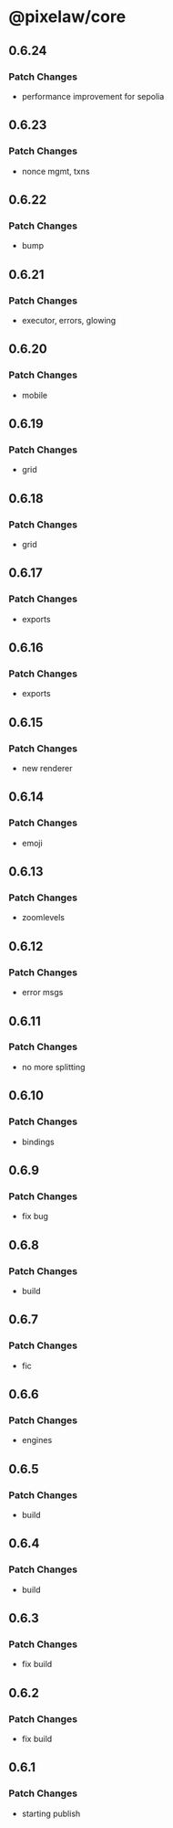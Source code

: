 # @pixelaw/core

## 0.6.24

### Patch Changes

- performance improvement for sepolia

## 0.6.23

### Patch Changes

- nonce mgmt, txns

## 0.6.22

### Patch Changes

- bump

## 0.6.21

### Patch Changes

- executor, errors, glowing

## 0.6.20

### Patch Changes

- mobile

## 0.6.19

### Patch Changes

- grid

## 0.6.18

### Patch Changes

- grid

## 0.6.17

### Patch Changes

- exports

## 0.6.16

### Patch Changes

- exports

## 0.6.15

### Patch Changes

- new renderer

## 0.6.14

### Patch Changes

- emoji

## 0.6.13

### Patch Changes

- zoomlevels

## 0.6.12

### Patch Changes

- error msgs

## 0.6.11

### Patch Changes

- no more splitting

## 0.6.10

### Patch Changes

- bindings

## 0.6.9

### Patch Changes

- fix bug

## 0.6.8

### Patch Changes

- build

## 0.6.7

### Patch Changes

- fic

## 0.6.6

### Patch Changes

- engines

## 0.6.5

### Patch Changes

- build

## 0.6.4

### Patch Changes

- build

## 0.6.3

### Patch Changes

- fix build

## 0.6.2

### Patch Changes

- fix build

## 0.6.1

### Patch Changes

- starting publish
